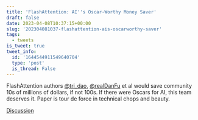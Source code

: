 ```yaml
---
title: 'FlashAttention: AI''s Oscar-Worthy Money Saver'
draft: false
date: 2023-04-08T10:37:15+00:00
slug: '202304081037-flashattention-ais-oscarworthy-saver'
tags:
  - tweets
is_tweet: true
tweet_info:
  id: '1644544911549640704'
  type: 'post'
  is_thread: False
---
```




FlashAttention authors [@tri_dao](https://x.com/tri_dao), [@realDanFu](https://x.com/realDanFu) et al would save community 10s of millions of dollars, if not 100s. If there were Oscars for AI, this team deserves it. Paper is tour de force in technical chops and beauty.

[Discussion](https://x.com/sytelus/status/1644544911549640704)
